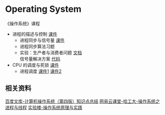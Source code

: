# Operating System

《操作系统》课程

- 进程的描述与控制 [课件](./ppt/操作系统第2章.pdf)
  - 进程同步与信号量 [课件](./ppt/L16-进程同步与信号量.pdf)
  - 进程同步算法习题
  - 实验：生产者与消费者问题 [文档](./exp-producer-consumer.md)  
    信号量解决方案 [代码](./exp-producer-consumer-semaphores.cpp)
- CPU 的调度与死锁 [课件](./ppt/操作系统第3章.pdf)
  - 进程调度 [课件1](./ppt/L14-CPU调度策略.pdf) [课件2](./pptL15-一个实际的schedule函数.pdf)

## 相关资料

[百度文库-计算机操作系统（第四版）知识点总结](https://wenku.baidu.com/view/6fb7f7a6c1c708a1294a4446.html)
[网易云课堂-哈工大-操作系统之进程与线程](http://mooc.study.163.com/course/HIT-1000002008#/info)
[实验楼-操作系统原理与实践](https://www.shiyanlou.com/courses/115)